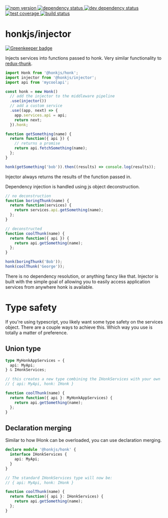 <div>
  <!-- npm -->
  <a href="https://www.npmjs.com/package/@honkjs/injector">
    <img src="https://img.shields.io/npm/v/@honkjs/injector.svg?style=flat-square" alt="npm version" />
  </a>
  <!--  dependencies -->
  <a href="https://david-dm.org/honkjs/injector">
    <img src="https://david-dm.org/honkjs/injector.svg?style=flat-square" alt="dependency status" />
  </a>
  <!-- dev dependencies  -->
  <a href="https://david-dm.org/honkjs/injector&type=dev">
    <img src="https://david-dm.org/honkjs/injector/dev-status.svg?style=flat-square" alt="dev dependency status" />
  </a>
  <!-- coverage -->
  <a href="https://codecov.io/github/honkjs/injector">
    <img src="https://img.shields.io/codecov/c/github/honkjs/injector/master.svg?style=flat-square" alt="test coverage" />
  </a>
  <!-- build -->
  <a href="https://travis-ci.org/honkjs/injector">
    <img src="https://img.shields.io/travis/honkjs/injector/master.svg?style=flat-square" alt="build status" />
  </a>
</div>

# honkjs/injector

[![Greenkeeper badge](https://badges.greenkeeper.io/honkjs/injector.svg)](https://greenkeeper.io/)

Injects services into functions passed to honk. Very similar functionality to [redux-thunk](https://github.com/reduxjs/redux-thunk).

```js
import Honk from '@honkjs/honk';
import injector from '@honkjs/injector';
import api from 'mycoolapi';

const honk = new Honk()
  // add the injector to the middleware pipeline
  .use(injector())
  // add a custom service
  .use((app, next) => {
    app.services.api = api;
    return next;
  }).honk;

function getSomething(name) {
  return function({ api }) {
    // returns a promise
    return api.fetchSomething(name);
  };
}

honk(getSomething('bob')).then((results) => console.log(results));
```

Injector always returns the results of the function passed in.

Dependency injection is handled using js object deconstruction.

```js
// no deconstruction
function boringThunk(name) {
  return function(services) {
    return services.api.getSomething(name);
  };
}

// deconstructed
function coolThunk(name) {
  return function({ api }) {
    return api.getSomething(name);
  };
}

honk(boringThunk('Bob'));
honk(coolThunk('George'));
```

There is no dependency resolution, or anything fancy like that. Injector is built with the simple goal of allowing you to easily access application services from anywhere honk is available.

# Type safety

If you're using typescript, you likely want some type safety on the services object. There are a couple ways to achieve this. Which way you use is totally a matter of preference.

## Union type

```ts
type MyHonkAppServices = {
  api: MyApi;
} & IHonkServices;

// this creates a new type combining the IHonkServices with your own
// { api: MyApi, honk: IHonk }

function coolThunk(name) {
  return function({ api }: MyHonkAppServices) {
    return api.getSomething(name);
  };
}
```

## Declaration merging

Similar to how IHonk can be overloaded, you can use declaration merging.

```ts
declare module '@honkjs/honk' {
  interface IHonkServices {
    api: MyApi;
  }
}

// The standard IHonkServices type will now be:
// { api: MyApi, honk: IHonk }

function coolThunk(name) {
  return function({ api }: IHonkServices) {
    return api.getSomething(name);
  };
}
```
